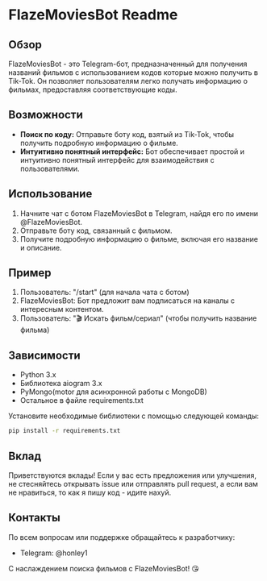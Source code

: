 # FlazeMoviesBot Readme

## Обзор
FlazeMoviesBot - это Telegram-бот, предназначенный для получения названий фильмов с использованием кодов которые можно получить в Tik-Tok. Он позволяет пользователям легко получать информацию о фильмах, предоставляя соответствующие коды.

## Возможности
- **Поиск по коду:** Отправьте боту код, взятый из Tik-Tok, чтобы получить подробную информацию о фильме.
- **Интуитивно понятный интерфейс:** Бот обеспечивает простой и интуитивно понятный интерфейс для взаимодействия с пользователями.

## Использование
1. Начните чат с ботом FlazeMoviesBot в Telegram, найдя его по имени @FlazeMoviesBot.
2. Отправьте боту код, связанный с фильмом.
3. Получите подробную информацию о фильме, включая его название и описание.

## Пример
1. Пользователь: "/start" (для начала чата с ботом)
2. FlazeMoviesBot: Бот предложит вам подписаться на каналы с интересным контентом.
3. Пользователь: "🎬 Искать фильм/сериал" (чтобы получить название фильма)

## Зависимости
- Python 3.x
- Библиотека aiogram 3.x
- PyMongo(motor для асинхронной работы с MongoDB)
- Остальное в файле requirements.txt

Установите необходимые библиотеки с помощью следующей команды:
```bash
pip install -r requirements.txt
```

## Вклад
Приветствуются вклады! Если у вас есть предложения или улучшения, не стесняйтесь открывать issue или отправлять 
pull request, а если вам не нравиться, то как я пишу код - идите нахуй.

## Контакты
По всем вопросам или поддержке обращайтесь к разработчику:
- Telegram: @honley1

С наслаждением поиска фильмов с FlazeMoviesBot! 😘
